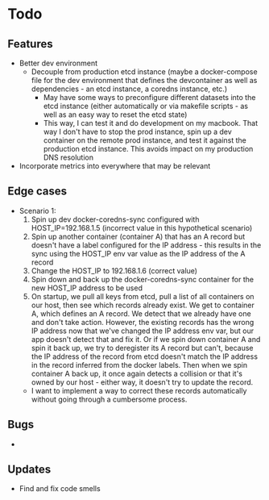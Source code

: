 # Todo

## Features
* Better dev environment
  * Decouple from production etcd instance (maybe a docker-compose file for the dev environment that defines the devcontainer as well as dependencies - an etcd instance, a coredns instance, etc.)
    * May have some ways to preconfigure different datasets into the etcd instance (either automatically or via makefile scripts - as well as an easy way to reset the etcd state)
	* This way, I can test it and do development on my macbook. That way I don't have to stop the prod instance, spin up a dev container on the remote prod instance, and test it against the production etcd instance. This avoids impact on my production DNS resolution
* Incorporate metrics into everywhere that may be relevant

## Edge cases
* Scenario 1:
  1. Spin up dev docker-coredns-sync configured with HOST_IP=192.168.1.5 (incorrect value in this hypothetical scenario)
  2. Spin up another container (container A) that has an A record but doesn't have a label configured for the IP address - this results in the sync using the HOST_IP env var value as the IP address of the A record
  3. Change the HOST_IP to 192.168.1.6 (correct value)
  4. Spin down and back up the docker-coredns-sync container for the new HOST_IP address to be used
  5. On startup, we pull all keys from etcd, pull a list of all containers on our host, then see which records already exist. We get to container A, which defines an A record. We detect that we already have one and don't take action. However, the existing records has the wrong IP address now that we've changed the IP address env var, but our app doesn't detect that and fix it. Or if we spin down container A and spin it back up, we try to deregister its A record but can't, because the IP address of the record from etcd doesn't match the IP address in the record inferred from the docker labels. Then when we spin container A back up, it once again detects a collision or that it's owned by our host - either way, it doesn't try to update the record.
  * I want to implement a way to correct these records automatically without going through a cumbersome process.

## Bugs
* 

## Updates
* Find and fix code smells
